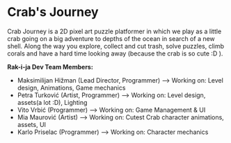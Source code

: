 # Crab's Journey

Crab Journey is a 2D pixel art puzzle platformer in which we play as a little crab going on a big adventure to depths of the ocean in search of a new shell.
Along the way you explore, collect and cut trash, solve puzzles, climb corals and have a hard time looking away (because the crab is so cute :D ).

**Rak-i-ja Dev Team Members:**
 - Maksimilijan Hižman (Lead Director, Programmer) --> Working on: Level design, Animations, Game mechanics
 - Petra Turković (Artist, Programmer) --> Working on: Level design, assets(a lot :D), Lighting
 - Vito Vrbić (Programmer) --> Working on: Game Management & UI
 - Mia Maurović (Artist) --> Working on: Cutest Crab character animations, assets, UI 
 - Karlo Priselac (Programmer) --> Working on: Character mechanics
 
